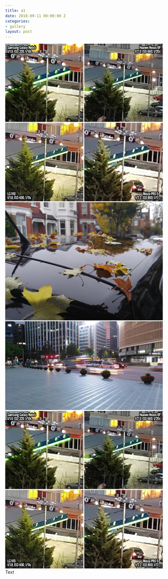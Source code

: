 ```yaml
---
title: a1
date: 2018-09-11 00:00:00 Z
categories:
- gallery
layout: post
---
```


<img class="img-responsive" alt="sample" src="img/portf_gal/main/3.jpg">
<img class="img-responsive" alt="sample" src="img/portf_gal/1/1.jpg">
<img class="img-responsive" alt="sample" src="img/portf_gal/1/2.jpg">
<img class="img-responsive" alt="sample" src="img/portf_gal/1/3.jpg">
<div >Text</div>


